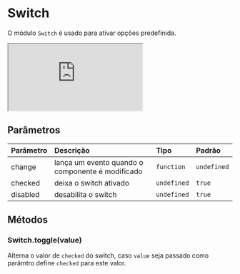 # Switch

O módulo `Switch` é usado para ativar opções predefinida.

<!-- @example ./example/Example.Html -->
<div class="iframe-wrapper">
  <iframe src="http://bundlebrowser.didiraja.now.sh/#!/switch"></iframe>
</div>

## Parâmetros

| Parâmetro | Descrição                                         | Tipo            | Padrão     |
| :-------- | :------------------------------------------------ | :-------------- | :--------- |
| change    | lança um evento quando o componente é modificado  | `function`      | `undefined`|
| checked   | deixa o switch ativado                            | `undefined`     | `true`     |
| disabled  | desabilita o switch                               | `undefined`     | `true`     |


## Métodos

### Switch.toggle(value)

Alterna o valor de `checked` do switch, caso `value` seja passado como parâmtro define `checked` para este valor.
